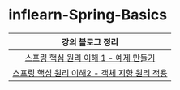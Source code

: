 # inflearn-Spring-Basics

|강의 블로그 정리|
|:---:|
|[스프링 핵심 원리 이해 1 - 예제 만들기](https://yeonx.tistory.com/entry/%EC%8A%A4%ED%94%84%EB%A7%81-%ED%95%B5%EC%8B%AC-%EC%9B%90%EB%A6%AC-%EC%9D%B4%ED%95%B41-%EC%98%88%EC%A0%9C-%EB%A7%8C%EB%93%A4%EA%B8%B0)|
|[스프링 핵심 원리 이해2 - 객체 지향 원리 적용](https://yeonx.tistory.com/entry/%EC%8A%A4%ED%94%84%EB%A7%81-%ED%95%B5%EC%8B%AC-%EC%9B%90%EB%A6%AC-%EC%9D%B4%ED%95%B42-%EA%B0%9D%EC%B2%B4-%EC%A7%80%ED%96%A5-%EC%9B%90%EB%A6%AC-%EC%A0%81%EC%9A%A9)|
